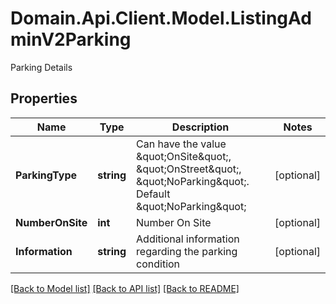 # Domain.Api.Client.Model.ListingAdminV2Parking
Parking Details
## Properties

Name | Type | Description | Notes
------------ | ------------- | ------------- | -------------
**ParkingType** | **string** | Can have the value \&quot;OnSite\&quot;, \&quot;OnStreet\&quot;, \&quot;NoParking\&quot;. Default \&quot;NoParking\&quot; | [optional] 
**NumberOnSite** | **int** | Number On Site | [optional] 
**Information** | **string** | Additional information regarding the parking condition | [optional] 

[[Back to Model list]](../README.md#documentation-for-models) [[Back to API list]](../README.md#documentation-for-api-endpoints) [[Back to README]](../README.md)

